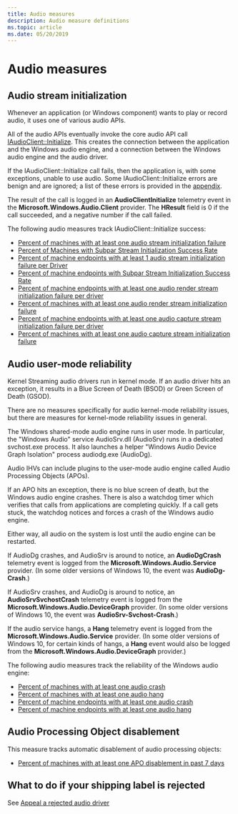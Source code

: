 ```yaml
---
title: Audio measures
description: Audio measure definitions
ms.topic: article
ms.date: 05/20/2019
---
```


# Audio measures

## Audio stream initialization

Whenever an application (or Windows component) wants to play or record audio, it uses one of various audio APIs.

All of the audio APIs eventually invoke the core audio API call [IAudioClient::Initialize](/windows/win32/api/audioclient/nf-audioclient-iaudioclient-initialize). This creates the connection between the application and the Windows audio engine, and a connection between the Windows audio engine and the audio driver.

If the IAudioClient::Initialize call fails, then the application is, with some exceptions, unable to use audio. Some IAudioClient::Initialize errors are benign and are ignored; a list of these errors is provided in the [appendix](measure-appendix.md).

The result of the call is logged in an **AudioClientInitialize** telemetry event in the **Microsoft.Windows.Audio.Client** provider. The **HResult** field is 0 if the call succeeded, and a negative number if the call failed.

The following audio measures track IAudioClient::Initialize success:
* [Percent of machines with at least one audio stream initialization failure](pct-machines-with-at-least-one-audio-stream-initialization-failure.md)
* [Percent of Machines with Subpar Stream Initialization Success Rate](pct-machines-with-subpar-stream-initialization-success-rate.md)
* [Percent of machine endpoints with at least 1 audio stream initialization failure per Driver](pct-machine-endpoints-with-at-least-one-audio-stream-initialization-failure-per-driver.md)
* [Percent of machine endpoints with Subpar Stream Initialization Success Rate](pct-machine-endpoints-with-subpar-stream-initialization-success-rate.md)
* [Percent of machine endpoints with at least one audio render stream initialization failure per driver](pct-machine-endpoints-with-at-least-one-audio-render-stream-initialization-failure-per-driver.md)
* [Percent of machines with at least one audio render stream initialization failure](pct-machines-with-at-least-one-audio-render-stream-initialization-failure.md)
* [Percent of machine endpoints with at least one audio capture stream initialization failure per driver](pct-machine-endpoints-with-at-least-one-audio-capture-stream-initialization-failure-per-driver.md)
* [Percent of machines with at least one audio capture stream initialization failure](pct-machines-with-at-least-one-audio-capture-stream-initialization-failure.md)

## Audio user-mode reliability

Kernel Streaming audio drivers run in kernel mode. If an audio driver hits an exception, it results in a Blue Screen of Death (BSOD) or Green Screen of Death (GSOD).

There are no measures specifically for audio kernel-mode reliability issues, but there are measures for kernel-mode reliability issues in general.

The Windows shared-mode audio engine runs in user mode. In particular, the "Windows Audio" service AudioSrv.dll (AudioSrv) runs in a dedicated svchost.exe process. It also launches a helper "Windows Audio Device Graph Isolation" process audiodg.exe (AudioDg).

Audio IHVs can include plugins to the user-mode audio engine called Audio Processing Objects (APOs).

If an APO hits an exception, there is no blue screen of death, but the Windows audio engine crashes. There is also a watchdog timer which verifies that calls from applications are completing quickly. If a call gets stuck, the watchdog notices and forces a crash of the Windows audio engine.

Either way, all audio on the system is lost until the audio engine can be restarted.

If AudioDg crashes, and AudioSrv is around to notice, an **AudioDgCrash** telemetry event is logged from the **Microsoft.Windows.Audio.Service** provider. (In some older versions of Windows 10, the event was **AudioDg-Crash**.)

If AudioSrv crashes, and AudioDg is around to notice, an **AudioSrvSvchostCrash** telemetry event is logged from the **Microsoft.Windows.Audio.DeviceGraph** provider. (In some older versions of Windows 10, the event was **AudioSrv-Svchost-Crash**.)

If the audio service hangs, a **Hang** telemetry event is logged from the **Microsoft.Windows.Audio.Service** provider. (In some older versions of Windows 10, for certain kinds of hangs, a **Hang** event would also be logged from the **Microsoft.Windows.Audio.DeviceGraph** provider.)

The following audio measures track the reliability of the Windows audio engine:
* [Percent of machines with at least one audio crash](pct-machines-with-at-least-one-audio-crash.md)
* [Percent of machines with at least one audio hang](pct-machines-with-at-least-one-audio-hang.md)
* [Percent of machine endpoints with at least one audio crash](pct-machine-endpoints-with-at-least-one-audio-crash.md)
* [Percent of machine endpoints with at least one audio hang](pct-machine-endpoints-with-at-least-one-audio-hang.md)

## Audio Processing Object disablement

This measure tracks automatic disablement of audio processing objects:
* [Percent of machines with at least one APO disablement in past 7 days](pct-machines-with-at-least-one-apo-disablement-in-past-7-days.md)

## What to do if your shipping label is rejected

See [Appeal a rejected audio driver](appeal-rejected-audio-driver.md)